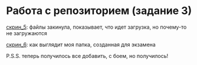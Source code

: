 # Работа с репозиторием (задание 3)

[скрин_5](https://drive.google.com/file/d/1WITKgtHh7Pk6eA_HLx7DlqgqgxLuFUa7/view?usp=sharing): файлы закинула, показывает, что идет загрузка, но почему-то не загружаются

[скрин_6](https://drive.google.com/file/d/1g5biwbzMzxdNtsF9Chqdm2CMtTBjYQU2/view?usp=sharing): как выглядит моя папка, созданная для экзамена

P.S.S. теперь получилось все добавить, с боем, но получилось!
